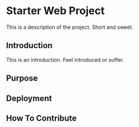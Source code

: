 # Starter Web Project

This is a description of the project. Short and sweet.

## Introduction

This is an introduction. Feel introduced or suffer.

## Purpose

## Deployment

## How To Contribute

